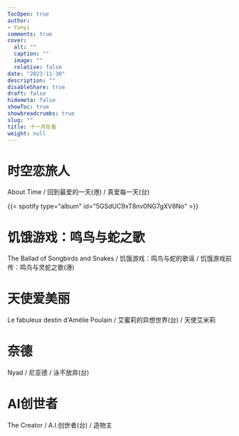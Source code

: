 ```yaml
---
TocOpen: true
author:
- Yunyi
comments: true
cover:
  alt: ""
  caption: ""
  image: ""
  relative: false
date: "2023-11-30"
description: ""
disableShare: true
draft: false
hidemeta: false
showToc: true
showbreadcrumbs: true
slug: ""
title: 十一月在看
weight: null
---
```


# 时空恋旅人 
About Time / 回到最爱的一天(港) / 真爱每一天(台)

{{< spotify type="album" id="5GSdUC9xT8nv0NG7gXV8No" >}}

# 饥饿游戏：鸣鸟与蛇之歌 
The Ballad of Songbirds and Snakes / 饥饿游戏：鸣鸟与蛇的歌谣 / 饥饿游戏前传：鸣鸟与灵蛇之歌(港)

# 天使爱美丽 
Le fabuleux destin d'Amélie Poulain / 艾蜜莉的异想世界(台) / 天使艾米莉

# 奈德 
Nyad / 尼亚德 / 泳不放弃(台)

# AI创世者 
The Creator / A.I.创世者(台) / 造物主